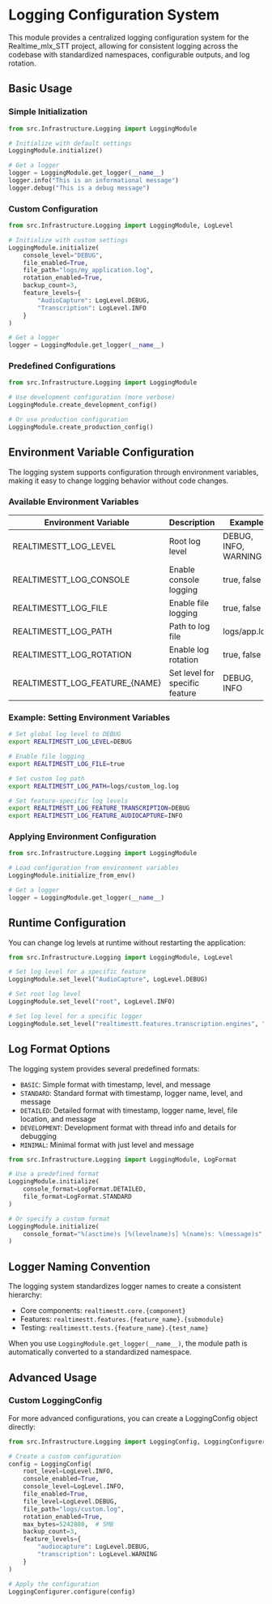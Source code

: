 # Logging Configuration System

This module provides a centralized logging configuration system for the Realtime_mlx_STT project, allowing for consistent logging across the codebase with standardized namespaces, configurable outputs, and log rotation.

## Basic Usage

### Simple Initialization

```python
from src.Infrastructure.Logging import LoggingModule

# Initialize with default settings
LoggingModule.initialize()

# Get a logger
logger = LoggingModule.get_logger(__name__)
logger.info("This is an informational message")
logger.debug("This is a debug message")
```

### Custom Configuration

```python
from src.Infrastructure.Logging import LoggingModule, LogLevel

# Initialize with custom settings
LoggingModule.initialize(
    console_level="DEBUG",
    file_enabled=True,
    file_path="logs/my_application.log",
    rotation_enabled=True,
    backup_count=3,
    feature_levels={
        "AudioCapture": LogLevel.DEBUG,
        "Transcription": LogLevel.INFO
    }
)

# Get a logger
logger = LoggingModule.get_logger(__name__)
```

### Predefined Configurations

```python
from src.Infrastructure.Logging import LoggingModule

# Use development configuration (more verbose)
LoggingModule.create_development_config()

# Or use production configuration
LoggingModule.create_production_config()
```

## Environment Variable Configuration

The logging system supports configuration through environment variables, making it easy to change logging behavior without code changes.

### Available Environment Variables

| Environment Variable | Description | Example |
|----------------------|-------------|---------|
| REALTIMESTT_LOG_LEVEL | Root log level | DEBUG, INFO, WARNING |
| REALTIMESTT_LOG_CONSOLE | Enable console logging | true, false |
| REALTIMESTT_LOG_FILE | Enable file logging | true, false |
| REALTIMESTT_LOG_PATH | Path to log file | logs/app.log |
| REALTIMESTT_LOG_ROTATION | Enable log rotation | true, false |
| REALTIMESTT_LOG_FEATURE_{NAME} | Set level for specific feature | DEBUG, INFO |

### Example: Setting Environment Variables

```bash
# Set global log level to DEBUG
export REALTIMESTT_LOG_LEVEL=DEBUG

# Enable file logging
export REALTIMESTT_LOG_FILE=true

# Set custom log path
export REALTIMESTT_LOG_PATH=logs/custom_log.log

# Set feature-specific log levels
export REALTIMESTT_LOG_FEATURE_TRANSCRIPTION=DEBUG
export REALTIMESTT_LOG_FEATURE_AUDIOCAPTURE=INFO
```

### Applying Environment Configuration

```python
from src.Infrastructure.Logging import LoggingModule

# Load configuration from environment variables
LoggingModule.initialize_from_env()

# Get a logger
logger = LoggingModule.get_logger(__name__)
```

## Runtime Configuration

You can change log levels at runtime without restarting the application:

```python
from src.Infrastructure.Logging import LoggingModule, LogLevel

# Set log level for a specific feature
LoggingModule.set_level("AudioCapture", LogLevel.DEBUG)

# Set root log level
LoggingModule.set_level("root", LogLevel.INFO)

# Set log level for a specific logger
LoggingModule.set_level("realtimestt.features.transcription.engines", "DEBUG")
```

## Log Format Options

The logging system provides several predefined formats:

- `BASIC`: Simple format with timestamp, level, and message
- `STANDARD`: Standard format with timestamp, logger name, level, and message
- `DETAILED`: Detailed format with timestamp, logger name, level, file location, and message
- `DEVELOPMENT`: Development format with thread info and details for debugging
- `MINIMAL`: Minimal format with just level and message

```python
from src.Infrastructure.Logging import LoggingModule, LogFormat

# Use a predefined format
LoggingModule.initialize(
    console_format=LogFormat.DETAILED,
    file_format=LogFormat.STANDARD
)

# Or specify a custom format
LoggingModule.initialize(
    console_format="%(asctime)s [%(levelname)s] %(name)s: %(message)s"
)
```

## Logger Naming Convention

The logging system standardizes logger names to create a consistent hierarchy:

- Core components: `realtimestt.core.{component}`
- Features: `realtimestt.features.{feature_name}.{submodule}`
- Testing: `realtimestt.tests.{feature_name}.{test_name}`

When you use `LoggingModule.get_logger(__name__)`, the module path is automatically converted to a standardized namespace.

## Advanced Usage

### Custom LoggingConfig

For more advanced configurations, you can create a LoggingConfig object directly:

```python
from src.Infrastructure.Logging import LoggingConfig, LoggingConfigurer, LogLevel, LogFormat

# Create a custom configuration
config = LoggingConfig(
    root_level=LogLevel.INFO,
    console_enabled=True,
    console_level=LogLevel.INFO,
    file_enabled=True,
    file_level=LogLevel.DEBUG,
    file_path="logs/custom.log",
    rotation_enabled=True,
    max_bytes=5242880,  # 5MB
    backup_count=3,
    feature_levels={
        "audiocapture": LogLevel.DEBUG,
        "transcription": LogLevel.WARNING
    }
)

# Apply the configuration
LoggingConfigurer.configure(config)
```